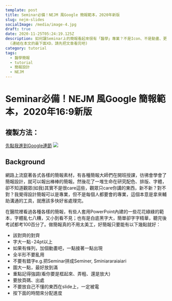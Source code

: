 ```yaml
---
template: post
title: Seminar必備！NEJM 風Google 簡報範本，2020年新版
slug: nejm-slides
socialImage: /media/image-4.jpg
draft: true
date: 2020-11-25T05:24:19.125Z
description: 如何讓Seminar上的簡報看起來很有「醫學」專業？不是Icon、不是動畫、更不是五顏六色的素材，你需要的，是一份看起來很像NEJM的簡報
  (連結在本文的最下面XD，請先把文章看完吧)
category: tutorial
tags:
  - 醫學簡報
  - tutorial
  - 簡報設計
  - NEJM
---
```

# Seminar必備！NEJM 風Google 簡報範本，2020年16:9新版

## 複製方法：
[先點我進到Google連節](https://docs.google.com/presentation/d/1VvV4z7gW3BvG6KmsVq2Mzh0uVYsgoR5S9OOcgkAXbA8/edit?usp=sharing)
![](https://i.imgur.com/DAYLsvn_d.webp?maxwidth=760&fidelity=grand)

## Background
網路上流竄著各式各樣的簡報素材，有各種簡報大師們在開班授課，彷彿會學會了簡報設計，就可以報出棒棒的簡報。然後花了一堆生命在研究配色、排版、字體，卻不知道觀眾(如我)其實不是很care這些，觀眾只care你講的東西，新不新？對不對？我覺得設計簡報可以是專業，但不是每個人都要會的專業，這個本意是拿來輔助溝通的工具，就應該多快好省處理完。

在醫院裡看過各種各樣的簡報，有些人套用PowerPoint內建的一些花花綠綠的範本，字體亂七八糟，又小到看不見；也有是白底黑字大，簡單卻字字精華，聽完後考試都考100百分了。做簡報真的不用太美工，好簡報只要能有以下幾點就好：
* 該對齊的對齊
* 字大一點 - 24pt以上
* 如果有條列，加個動畫吧，一點接著一點出現
* 全半形不要亂用
* 不要有錯字e.g.把Seminar拼成Seminer, Sminiararaiaiari
* 圖大一點，最好放到滿
* 重點記得強調(看你要是框起來、弄粗、還是放大)
* 要放頁碼、出處
* 不要放自己不懂的東西在slide上，一定被電
* 按下面的時間來分配進度

